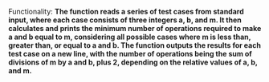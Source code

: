 Functionality: **The function reads a series of test cases from standard input, where each case consists of three integers a, b, and m. It then calculates and prints the minimum number of operations required to make a and b equal to m, considering all possible cases where m is less than, greater than, or equal to a and b. The function outputs the results for each test case on a new line, with the number of operations being the sum of divisions of m by a and b, plus 2, depending on the relative values of a, b, and m.**